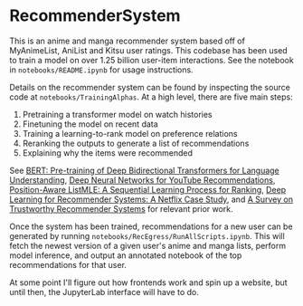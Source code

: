 # RecommenderSystem
This is an anime and manga recommender system based off of MyAnimeList, AniList and Kitsu user ratings. This codebase has been used to train a model on over 1.25 billion user-item interactions. See the notebook in `notebooks/README.ipynb` for usage instructions.

Details on the recommender system can be found by inspecting the source code at `notebooks/TrainingAlphas`. At a high level, there are five main steps:
1. Pretraining a transformer model on watch histories
2. Finetuning the model on recent data
3. Training a learning-to-rank model on preference relations
4. Reranking the outputs to generate a list of recommendations
5. Explaining why the items were recommended

See [BERT: Pre-training of Deep Bidirectional Transformers for Language Understanding](https://arxiv.org/pdf/1810.04805.pdf), [Deep Neural Networks for YouTube Recommendations](https://static.googleusercontent.com/media/research.google.com/en//pubs/archive/45530.pdf), [Position-Aware ListMLE: A Sequential Learning Process for Ranking](https://auai.org/uai2014/proceedings/individuals/164.pdf), [Deep Learning for Recommender Systems: A Netflix Case Study](https://ojs.aaai.org/index.php/aimagazine/article/view/18140), and [A Survey on Trustworthy Recommender Systems](https://arxiv.org/pdf/2207.12515.pdf) for relevant prior work.

Once the system has been trained, recommendations for a new user can be generated by running `notebooks/RecEgress/RunAllScripts.ipynb`. This will fetch the newest version of a given user's anime and manga lists, perform model inference, and output an annotated notebook of the top recommendations for that user.

At some point I'll figure out how frontends work and spin up a website, but until then, the JupyterLab interface will have to do.
